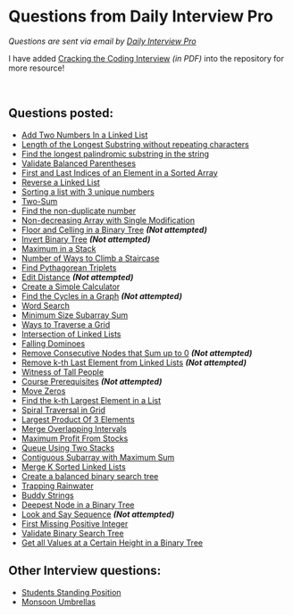 # Questions from Daily Interview Pro

*Questions are sent via email by [Daily Interview Pro](https://www.techseries.dev/daily)*  

I have added [Cracking the Coding Interview](https://github.com/alxerg/Books-1/blob/master/Cracking%20the%20Coding%20Interview%2C%206th%20Edition%20189%20Programming%20Questions%20and%20Solutions.pdf) *(in PDF)* into the repository for more resource!  
  
<br>
  
## Questions posted:
- [Add Two Numbers In a Linked List](/AddTwoNumbersinLinkedList.py) 
- [Length of the Longest Substring without repeating characters](/LongestSubstringWORepeating.py)
- [Find the longest palindromic substring in the string](/LongestPalindrome.py)
- [Validate Balanced Parentheses](/ValidateParentheses.py)
- [First and Last Indices of an Element in a Sorted Array](/FirstandLastIndicesofSortedArr.py)
- [Reverse a Linked List](/ReverseLinkedList.py) 
- [Sorting a list with 3 unique numbers]('/SortingListwith3uniqueNumbers.py')
- [Two-Sum](/TwoSum.py)
- [Find the non-duplicate number](/FindNonDuplicateNumber.py)
- [Non-decreasing Array with Single Modification](/Non-decreasingArraywithSingleModification.py)
- [Floor and Celling in a Binary Tree](/FloorCellingBinaryTree.py) ***(Not attempted)***
- [Invert Binary Tree](/InvertBinaryTree.py) ***(Not attempted)***
- [Maximum in a Stack](/MaximumStack.py)
- [Number of Ways to Climb a Staircase](/NumWaytoClimbStairs.py)
- [Find Pythagorean Triplets](/PythagoreanTriplets.py)
- [Edit Distance](/EditDistance.py) ***(Not attempted)***
- [Create a Simple Calculator](/SimpleCalculator.py)
- [Find the Cycles in a Graph](/CyclesInGraph.py) ***(Not attempted)***
- [Word Search](/WordSearch.py)
- [Minimum Size Subarray Sum](/MinimumSizeSubarraySum.py)
- [Ways to Traverse a Grid](/TraverseGrid.py)
- [Intersection of Linked Lists](/IntersectionOfLinkedLists.py)
- [Falling Dominoes](/FallingDominoes.py)
- [Remove Consecutive Nodes that Sum up to 0](/RemoveConsecutiveNodesSum.py) ***(Not attempted)***
- [Remove k-th Last Element from Linked Lists](/RemoveK-thLastElementFromLinkedLists.py) ***(Not attempted)***
- [Witness of Tall People](/WitnessOfTallPeople.py)
- [Course Prerequisites](/CoursePrerequisites.py) ***(Not attempted)***
- [Move Zeros](/MoveZeros.py)
- [Find the k-th Largest Element in a List](/FindKthLargestElementInList.py)
- [Spiral Traversal in Grid](/SpiralTraversalGrid.py)
- [Largest Product Of 3 Elements](/LargestProductOf3Elements.py)
- [Merge Overlapping Intervals](/MergeOverlappingIntervals.py)
- [Maximum Profit From Stocks](/MaximumProfitFromStocks.py)
- [Queue Using Two Stacks](/QueueUsingTwoStacks.py)
- [Contiguous Subarray with Maximum Sum](/ContiguousSubarrayWithMaximumSum.py)
- [Merge K Sorted Linked Lists](/MergeKSortedLinkedLists.py)
- [Create a balanced binary search tree](/CreateBalancedBinarySearchTree.py)
- [Trapping Rainwater](/TrappingRainwater.py)
- [Buddy Strings](/BuddyStrings.py)
- [Deepest Node in a Binary Tree](/DeepestNodeInBinaryTree.py)
- [Look and Say Sequence](/LookAndSaySequence.py) ***(Not attempted)***
- [First Missing Positive Integer](/FirstMissingPositiveInteger.py)
- [Validate Binary Search Tree](/ValidateBinarySearchTree.py) 
- [Get all Values at a Certain Height in a Binary Tree](/GetValuesAtCertainHeightBinaryTree.py)

## Other Interview questions:
- [Students Standing Position](/StudentsStandingPosition.py)
- [Monsoon Umbrellas](/MonsoonUmbrellas.py)